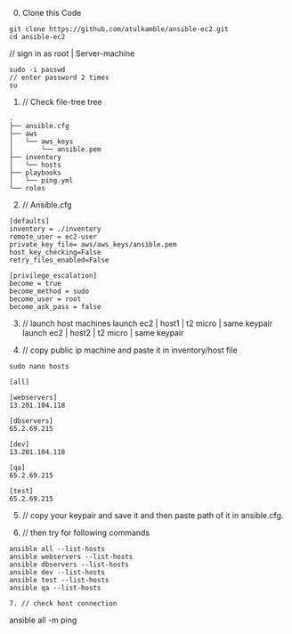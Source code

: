 0. Clone this Code
```
git clone https://github.com/atulkamble/ansible-ec2.git
cd ansible-ec2
```

// sign in as root | Server-machine
```
sudo -i passwd
// enter password 2 times
su
```

1. // Check file-tree
tree
```
.
├── ansible.cfg
├── aws
│   └── aws_keys
│       └── ansible.pem
├── inventory
│   └── hosts
├── playbooks
│   └── ping.yml
└── roles
```
2. // Ansible.cfg
```
[defaults]
inventory = ./inventory
remote_user = ec2-user
private_key_file= aws/aws_keys/ansible.pem
host_key_checking=False
retry_files_enabled=False

[privilege_escalation]
become = true
become_method = sudo
become_user = root
become_ask_pass = false
```
3. // launch host machines
launch ec2 | host1 | t2 micro | same keypair
launch ec2 | host2 | t2 micro | same keypair

4. // copy public ip machine and paste it in inventory/host file
```
sudo nano hosts
```
```
[all]

[webservers]
13.201.104.118

[dbservers]
65.2.69.215

[dev]
13.201.104.118

[qa]
65.2.69.215

[test]
65.2.69.215
```

5. // copy your keypair and save it  and  then paste path of it in ansible.cfg. 


6. // then try for following commands
```
ansible all --list-hosts
ansible webservers --list-hosts
ansible dbservers --list-hosts
ansible dev --list-hosts
ansible test --list-hosts
ansible qa --list-hosts

7. // check host connection
```
ansible all -m ping
```
